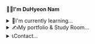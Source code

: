🙋‍♂<b>I'm DuHyeon Nam</b>
<details>
<summary>
  👀I'm currently learning...
</summary>
<br>
<img src="https://img.shields.io/badge/hyperledger-2F3134?style=for-the-badge&logo=hyperledger&logoColor=white"/> <img src="https://img.shields.io/badge/Solidity-3C3C3D?logo=solidity&logoColor=fff&style=for-the-badge"/> <img src ="https://img.shields.io/badge/Go-00ADD8?style=for-the-badge&logo=go&logoColor=white"/> <img src="https://img.shields.io/badge/Linux-FCC624?style=for-the-badge&logo=linux&logoColor=black"/> <img src="https://img.shields.io/badge/Node.js-43853D?style=for-the-badge&logo=node.js&logoColor=white"/>
</details>
<details>
  <summary>
    ✍My portfolio & Study Room...
  </summary>
  <br>
  <a href = "https://du-hyeon.notion.site/Hello-I-m-DuHyeon-6447874bb0af47c28cfe0083dc9423a8"><img src= "https://img.shields.io/badge/Notion-000000?style=for-the-badge&logo=notion&logoColor=white"/></a> 
</details>
<details>
  <summary>
    📞Contact...
  </summary>
  <br>
  <a href="https://www.instagram.com/namduhus"><img src="https://img.shields.io/badge/Instagram-E4405F?style=for-the-badge&logo=Instagram&logoColor=white"/> </a>
</details>
